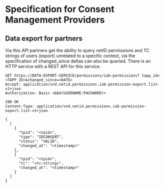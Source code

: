 # Specification for Consent Management Providers

## Data export for partners

Via this API partners get the ability to query netID permissions and TC strings of users (export) unrelated to a specific context, via the specification of changed_since  deltas can also be queried. There is an HTTP service with a REST API for this service.

``` shell
GET https://DATA-EXPORT-SERVICE/permissions/iab-permissions? tapp_id=<TAPP_ID>&changed_since=<DATE>
Accept: application/vnd.netid.permissions.iab-permission-export.list-v1+json
Authorization: Basic <b64(USERNAME:PASSWORD)>
```

``` shell
200 OK
Content-Type: application/vnd.netid.permissions.iab-permission-export.list-v1+json

{
  [
    {
      "tpid": "<tpid>",
      "type": "IDCONSENT",
      "status": "VALID",
      "changed_at": "<timestamp>"
    },
    {
      "tpid": "<tpid>",
      "tc": "<tc-string>",
      "changed_at": "<timestamp>"
    }
  ]
}
```
